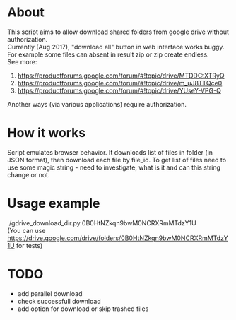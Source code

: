 # About
This script aims to allow download shared folders from google drive without authorization.  
Currently (Aug 2017), "download all" button in web interface works buggy.  
For example some files can absent in result zip or zip create endless.  
See more:
1. https://productforums.google.com/forum/#!topic/drive/MTDDCtXTRyQ
1. https://productforums.google.com/forum/#!topic/drive/m_uJ8TTQce0
1. https://productforums.google.com/forum/#!topic/drive/YUseY-VPG-Q

Another ways (via various applications) require authorization.

# How it works
Script emulates browser behavior. It downloads list of files in folder (in JSON format), then download each file by file_id.
To get list of files need to use some magic string - need to investigate, what is it and can this string change or not.

# Usage example
./gdrive_download_dir.py 0B0HtNZkqn9bwM0NCRXRmMTdzY1U  
(You can use https://drive.google.com/drive/folders/0B0HtNZkqn9bwM0NCRXRmMTdzY1U for tests)

# TODO
*   add parallel download
*   check successfull download
*   add option for download or skip trashed files
